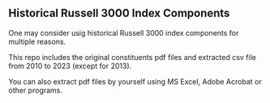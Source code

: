 ## Historical Russell 3000 Index Components
One may consider usig historical Russell 3000 index components for multiple reasons.

This repo includes the original constituents pdf files and extracted csv file from 2010 to 2023 (except for 2013).

You can also extract pdf files by yourself using MS Excel, Adobe Acrobat or other programs.
